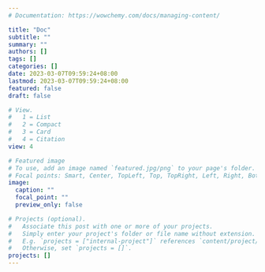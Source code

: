 ```yaml
---
# Documentation: https://wowchemy.com/docs/managing-content/

title: "Doc"
subtitle: ""
summary: ""
authors: []
tags: []
categories: []
date: 2023-03-07T09:59:24+08:00
lastmod: 2023-03-07T09:59:24+08:00
featured: false
draft: false

# View.
#   1 = List
#   2 = Compact
#   3 = Card
#   4 = Citation
view: 4

# Featured image
# To use, add an image named `featured.jpg/png` to your page's folder.
# Focal points: Smart, Center, TopLeft, Top, TopRight, Left, Right, BottomLeft, Bottom, BottomRight.
image:
  caption: ""
  focal_point: ""
  preview_only: false

# Projects (optional).
#   Associate this post with one or more of your projects.
#   Simply enter your project's folder or file name without extension.
#   E.g. `projects = ["internal-project"]` references `content/project/deep-learning/index.md`.
#   Otherwise, set `projects = []`.
projects: []
---
```

